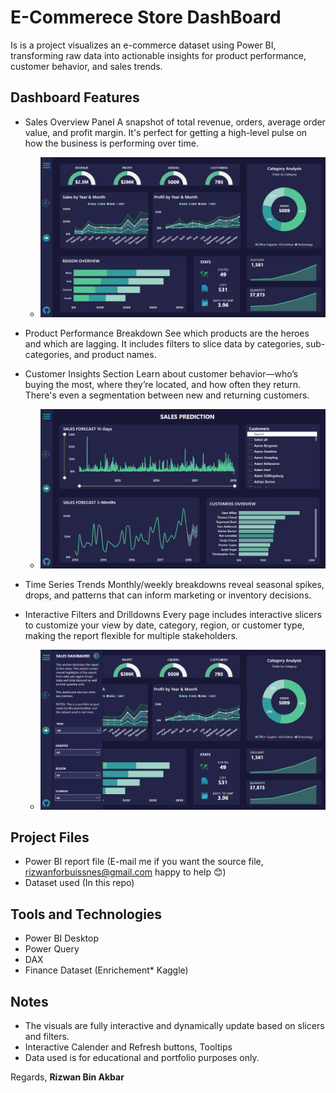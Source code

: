 # E-Commerece Store DashBoard
Is is a project visualizes an e-commerce dataset using Power BI, transforming raw data into actionable insights for product performance, customer behavior, and sales trends.
## Dashboard Features

- Sales Overview Panel
    A snapshot of total revenue, orders, average order value, and profit margin. It's perfect for getting a high-level pulse on how the business is performing over time.
  
  - ![Main Dashboard](docs/E-Commerce%20PG-1.png)

- Product Performance Breakdown
    See which products are the heroes and which are lagging. It includes filters to slice data by categories, sub-categories, and product names.

- Customer Insights Section
    Learn about customer behavior—who’s buying the most, where they’re located, and how often they return. There's even a segmentation between new and returning customers.

  - ![Detailed Insights](docs/E-Commerce%20PG-2.png)

- Time Series Trends
    Monthly/weekly breakdowns reveal seasonal spikes, drops, and patterns that can inform marketing or inventory decisions.

- Interactive Filters and Drilldowns
    Every page includes interactive slicers to customize your view by date, category, region, or customer type, making the report flexible for multiple stakeholders.

  - ![Interactive Slicers](docs/E-Commerece%20PG-1%20Slicer.png)
  
## Project Files

-  Power BI report file (E-mail me if you want the source file, rizwanforbuissnes@gmail.com happy to help 😊)
-  Dataset used (In this repo)

## Tools and Technologies

- Power BI Desktop
- Power Query
- DAX
- Finance Dataset (Enrichement* Kaggle)

## Notes

- The visuals are fully interactive and dynamically update based on slicers and filters.
- Interactive Calender and Refresh buttons, Tooltips
- Data used is for educational and portfolio purposes only.

Regards, **Rizwan Bin Akbar**
